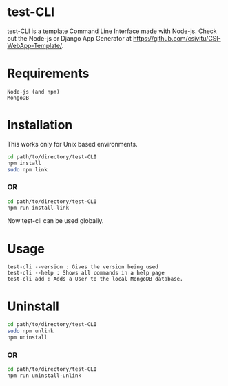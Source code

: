 # test-CLI

test-CLI is a template Command Line Interface made with Node-js.
Check out the Node-js or Django App Generator at https://github.com/csivitu/CSI-WebApp-Template/.

# Requirements
    Node-js (and npm)
    MongoDB

# Installation

This works only for Unix based environments.
```bash
cd path/to/directory/test-CLI
npm install
sudo npm link
```
### OR
```bash
cd path/to/directory/test-CLI
npm run install-link
```
Now test-cli can be used globally.


# Usage

```
test-cli --version : Gives the version being used
test-cli --help : Shows all commands in a help page
test-cli add : Adds a User to the local MongoDB database.
```

# Uninstall

```bash
cd path/to/directory/test-CLI
sudo npm unlink
npm uninstall
```
### OR
```bash
cd path/to/directory/test-CLI
npm run uninstall-unlink

```
